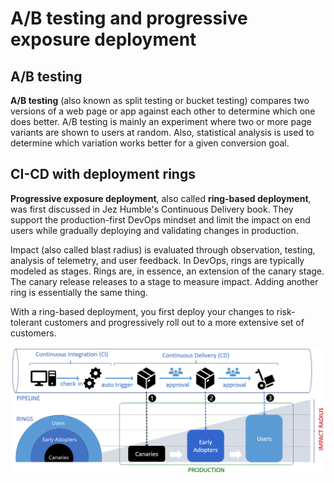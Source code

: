 # A/B testing and progressive exposure deployment
## A/B testing
**A/B testing** (also known as split testing or bucket testing) compares two versions of a web page or app against each other to determine which one does better.
A/B testing is mainly an experiment where two or more page variants are shown to users at random.
Also, statistical analysis is used to determine which variation works better for a given conversion goal.

## CI-CD with deployment rings
**Progressive exposure deployment**, also called **ring-based deployment**, was first discussed in Jez Humble's Continuous Delivery book.
They support the production-first DevOps mindset and limit the impact on end users while gradually deploying and validating changes in production.

Impact (also called blast radius) is evaluated through observation, testing, analysis of telemetry, and user feedback.
In DevOps, rings are typically modeled as stages.
Rings are, in essence, an extension of the canary stage. The canary release releases to a stage to measure impact. Adding another ring is essentially the same thing.

With a ring-based deployment, you first deploy your changes to risk-tolerant customers and progressively roll out to a more extensive set of customers.

![Alt text](img/rings-0fbd687d.png)